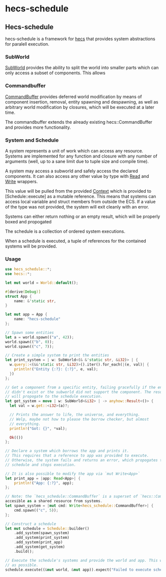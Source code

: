 # hecs-schedule

## Hecs-schedule

hecs-schedule is a framework for [hecs](https://crates.io/crates/hecs) that
provides system abstractions for paralell execution.

### SubWorld

[SubWorld]( crate::SubWorld ) provides the ability to split the world into smaller parts
which can only access a subset of components. This allows

### Commandbuffer

[CommandBuffer]( crate::CommandBuffer ) provides deferred world modification by
means of component insertion, removal, entity spawning and despawning, as well
as arbitrary world modification by closures, which will be executed at a later
time.

The commandbuffer extends the already existing hecs::CommandBuffer and provides
more functionality.

### System and Schedule

A system represents a unit of work which can access any resource. Systems are
implemented for any function and closure with any number of arguments (well, up
to a sane limit due to tuple size and compile time).

A system may access a subworld and safely access the declared components. It can
also access any other value by type with [Read](crate::Read) and [Write](crate::Write) wrappers.

This value will be pulled from the provided [Context](crate::Context) which is
provided to [Schedule::execute] as a mutable reference. This means that systems
can access local variable and struct members from outside the ECS. If a value of
the type was not provided, the system will exit cleanly with an error.

Systems can either return nothing or an empty result, which will be properly
boxed and propogated

The schedule is a collection of ordered system executions.

When a schedule is executed, a tuple of references for the contained systems
will be provided.

### Usage

```rust
use hecs_schedule::*;
use hecs::*;

let mut world = World::default();

#[derive(Debug)]
struct App {
    name: &'static str,
}

let mut app = App {
    name: "hecs-schedule"
};

// Spawn some entities
let a = world.spawn(("a", 42));
world.spawn(("b", 0));
world.spawn(("c", 7));

// Create a simple system to print the entities
let print_system = | w: SubWorld<(& &'static str, &i32)> | {
  w.query::<(&&'static str, &i32)>().iter().for_each(|(e, val)| {
    println!("Entity {:?}: {:?}", e, val);
  })
};

// Get a component from a specific entity, failing gracefully if the entity
// didn't exist or the subworld did not support the component. The result
// will propogate to the schedule execution.
let get_system = move | w: SubWorld<&i32> | -> anyhow::Result<()> {
  let val = w.get::<i32>(a)?;

  // Prints the answer to life, the universe, and everything.
  // Welp, maybe not how to please the borrow checker, but almost
  // everything.
  println!("Got: {}", *val);

  Ok(())
};

// Declare a system which borrows the app and prints it.
// This requires that a reference to app was provided to execute.
// Otherwise, the system fails and returns an error, which propogates to the
// schedule and stops execution.

// It is also possible to modify the app via `mut Write<App>`
let print_app = |app: Read<App>| {
    println!("App: {:?}", app);
};

// Note: the `hecs_schedule::CommandBuffer` is a superset of `hecs::CommandBuffer` and is
accesible as a shared resource from systems.
let spawn_system = |mut cmd: Write<hecs_schedule::CommandBuffer>| {
    cmd.spawn(("c", 5));
};

// Construct a schedule
let mut schedule = Schedule::builder()
    .add_system(spawn_system)
    .add_system(print_system)
    .add_system(print_app)
    .add_system(get_system)
    .build();

// Execute the schedule's systems and provide the world and app. This will parallelize as much
// as possible.
schedule.execute((&mut world, &mut app)).expect("Failed to execute schedule");

```
